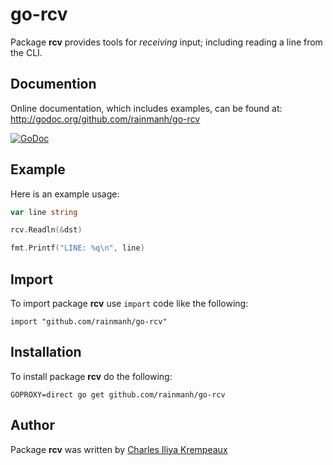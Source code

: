 # go-rcv

Package **rcv** provides tools for _receiving_ input; including reading a line from the CLI.

## Documention

Online documentation, which includes examples, can be found at: http://godoc.org/github.com/rainmanh/go-rcv

[![GoDoc](https://godoc.org/github.com/rainmanh/go-rcv?status.svg)](https://godoc.org/github.com/rainmanh/go-rcv)

## Example

Here is an example usage:
```Go
var line string

rcv.Readln(&dst)

fmt.Printf("LINE: %q\n", line)
```

## Import

To import package **rcv** use `import` code like the following:
```
import "github.com/rainmanh/go-rcv"
```

## Installation

To install package **rcv** do the following:
```
GOPROXY=direct go get github.com/rainmanh/go-rcv
```

## Author

Package **rcv** was written by [Charles Iliya Krempeaux](http://rainmanh.link)
